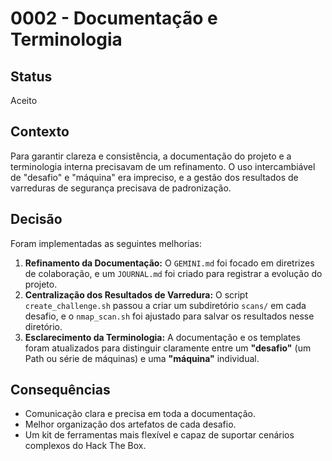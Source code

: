 # 0002 - Documentação e Terminologia

## Status
Aceito

## Contexto
Para garantir clareza e consistência, a documentação do projeto e a terminologia interna precisavam de um refinamento. O uso intercambiável de "desafio" e "máquina" era impreciso, e a gestão dos resultados de varreduras de segurança precisava de padronização.

## Decisão
Foram implementadas as seguintes melhorias:

1.  **Refinamento da Documentação:** O `GEMINI.md` foi focado em diretrizes de colaboração, e um `JOURNAL.md` foi criado para registrar a evolução do projeto.
2.  **Centralização dos Resultados de Varredura:** O script `create_challenge.sh` passou a criar um subdiretório `scans/` em cada desafio, e o `nmap_scan.sh` foi ajustado para salvar os resultados nesse diretório.
3.  **Esclarecimento da Terminologia:** A documentação e os templates foram atualizados para distinguir claramente entre um **"desafio"** (um Path ou série de máquinas) e uma **"máquina"** individual.

## Consequências
- Comunicação clara e precisa em toda a documentação.
- Melhor organização dos artefatos de cada desafio.
- Um kit de ferramentas mais flexível e capaz de suportar cenários complexos do Hack The Box.
